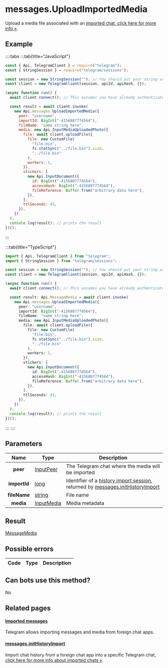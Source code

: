 # messages.UploadImportedMedia

Upload a media file associated with an [imported chat, click here for more info »](https://core.telegram.org/api/import).

## Example

::::tabs
:::tab{title="JavaScript"}

```js
const { Api, TelegramClient } = require("telegram");
const { StringSession } = require("telegram/sessions");

const session = new StringSession(""); // You should put your string session here
const client = new TelegramClient(session, apiId, apiHash, {});

(async function run() {
  await client.connect(); // This assumes you have already authenticated with .start()

  const result = await client.invoke(
    new Api.messages.UploadImportedMedia({
      peer: "username",
      importId: BigInt("-4156887774564"),
      fileName: "some string here",
      media: new Api.InputMediaUploadedPhoto({
        file: await client.uploadFile({
          file: new CustomFile(
            "file.bin",
            fs.statSync("../file.bin").size,
            "../file.bin"
          ),
          workers: 1,
        }),
        stickers: [
          new Api.InputDocument({
            id: BigInt("-4156887774564"),
            accessHash: BigInt("-4156887774564"),
            fileReference: Buffer.from("arbitrary data here"),
          }),
        ],
        ttlSeconds: 43,
      }),
    })
  );
  console.log(result); // prints the result
})();
```

:::

:::tab{title="TypeScript"}

```ts
import { Api, TelegramClient } from "telegram";
import { StringSession } from "telegram/sessions";

const session = new StringSession(""); // You should put your string session here
const client = new TelegramClient(session, apiId, apiHash, {});

(async function run() {
  await client.connect(); // This assumes you have already authenticated with .start()

  const result: Api.MessageMedia = await client.invoke(
    new Api.messages.UploadImportedMedia({
      peer: "username",
      importId: BigInt("-4156887774564"),
      fileName: "some string here",
      media: new Api.InputMediaUploadedPhoto({
        file: await client.uploadFile({
          file: new CustomFile(
            "file.bin",
            fs.statSync("../file.bin").size,
            "../file.bin"
          ),
          workers: 1,
        }),
        stickers: [
          new Api.InputDocument({
            id: BigInt("-4156887774564"),
            accessHash: BigInt("-4156887774564"),
            fileReference: Buffer.from("arbitrary data here"),
          }),
        ],
        ttlSeconds: 43,
      }),
    })
  );
  console.log(result); // prints the result
})();
```

:::
::::

## Parameters

|     Name     | Type                                                    | Description                                                                                                                                                                           |
| :----------: | ------------------------------------------------------- | ------------------------------------------------------------------------------------------------------------------------------------------------------------------------------------- |
|   **peer**   | [InputPeer](https://core.telegram.org/type/InputPeer)   | The Telegram chat where the media will be imported                                                                                                                                    |
| **importId** | [long](https://core.telegram.org/type/long)             | Identifier of a [history import session](https://core.telegram.org/api/import), returned by [messages.initHistoryImport](https://core.telegram.org/method/messages.initHistoryImport) |
| **fileName** | [string](https://core.telegram.org/type/string)         | File name                                                                                                                                                                             |
|  **media**   | [InputMedia](https://core.telegram.org/type/InputMedia) | Media metadata                                                                                                                                                                        |

## Result

[MessageMedia](https://core.telegram.org/type/MessageMedia)

## Possible errors

| Code | Type | Description |
| :--: | ---- | ----------- |

## Can bots use this method?

No

## Related pages

#### [Imported messages](https://core.telegram.org/api/import)

Telegram allows importing messages and media from foreign chat apps.

#### [messages.initHistoryImport](https://core.telegram.org/method/messages.initHistoryImport)

Import chat history from a foreign chat app into a specific Telegram chat, [click here for more info about imported chats »](https://core.telegram.org/api/import).
